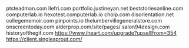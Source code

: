 ptsteadman.com
llefri.com
portfolio.justineyan.net
beststoriesonline.com
computerlab.io
hexotest.computerlab.io
cholp.com
disorientation.net
collegememoir.com
pinpoints.io
thelumbervillegeneralstore.com
onscreentoday.com
alderprop.com/site/pages/
salon94design.com
historyofthegif.com
https://www.iheart.com/upgrade?upsellFrom=354
https://client.singlesprout.com/
